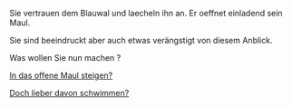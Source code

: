 Sie vertrauen dem Blauwal und laecheln ihn an. Er oeffnet einladend sein Maul.

Sie sind beeindruckt aber auch etwas verängstigt von diesem Anblick.

Was wollen Sie nun machen ?

[In das offene Maul steigen?](insMaul/ins_maul.md)

[Doch lieber davon schwimmen?](../../schwimmen/schwimmen.md)